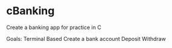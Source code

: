 # cBanking
Create a banking app for practice in C

Goals:
Terminal Based
Create a bank account
Deposit
Withdraw
